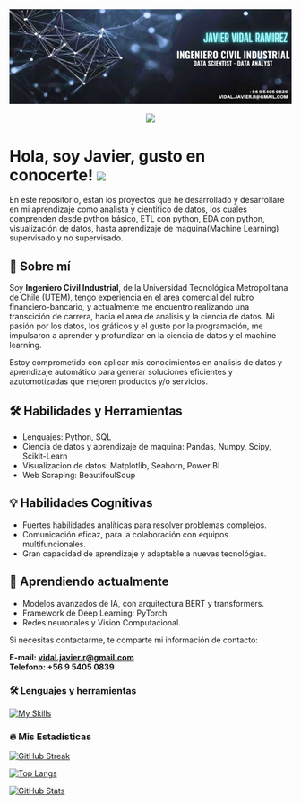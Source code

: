 <div id="header" align="center">
    <img decoding="async" src="https://github.com/javidalr/javidalr/blob/main/banner.png" width="1200"/>
  
  [![](https://img.shields.io/badge/LinkedIn-0077B5?style=for-the-badge&logo=linkedin&logoColor=white)](https://www.linkedin.com/in/jvidalr)
</div>

<h1>
  Hola, soy Javier, gusto en conocerte!
  <img decoding="async" src="https://media.giphy.com/media/hvRJCLFzcasrR4ia7z/giphy.gif" width="30px"/>
</h1>

En este repositorio, estan los proyectos que he desarrollado y desarrollare en mi aprendizaje como analista y cientifico de datos, los cuales comprenden desde python básico, ETL con python, EDA con python, visualización de datos, hasta aprendizaje de maquina(Machine Learning) supervisado y no supervisado.

## 🚀 Sobre mí

Soy **Ingeniero Civil Industrial**, de la Universidad Tecnológica Metropolitana de Chile (UTEM), tengo experiencia en el area comercial del rubro financiero-bancario, y actualmente me encuentro realizando una transcición de carrera, hacia el area de analisis y la ciencia de datos. Mi pasión por los datos, los gráficos y el gusto por la programación, me impulsaron a aprender y profundizar en la ciencia de datos y el machine learning.

Estoy comprometido con aplicar mis conocimientos en analisis de datos y aprendizaje automático para generar soluciones eficientes y azutomotizadas que mejoren productos y/o servicios.

## 🛠 Habilidades y Herramientas

- Lenguajes: Python, SQL
- Ciencia de datos y aprendizaje de maquina: Pandas, Numpy, Scipy, Scikit-Learn
- Visualizacion de datos: Matplotlib, Seaborn, Power BI
- Web Scraping: BeautifoulSoup


## 💡 Habilidades Cognitivas

- Fuertes habilidades analíticas para resolver problemas complejos.
- Comunicación eficaz, para la colaboración con equipos multifuncionales.
- Gran capacidad de aprendizaje y adaptable a nuevas tecnológias.


## 🌱 Aprendiendo actualmente

- Modelos avanzados de IA, con arquitectura BERT y transformers.
- Framework de Deep Learning: PyTorch.
- Redes neuronales y Vision Computacional.

Si necesitas contactarme, te comparte mi información de contacto: 

  **E-mail: vidal.javier.r@gmail.com**<br>
  **Telefono: +56 9 5405 0839**

### :hammer_and_wrench: Lenguajes y herramientas

<div id="header" align="left">
  
  [![My Skills](https://skillicons.dev/icons?i=py,sklearn,r,postgres,mysql,git,github,vscode,pycharm,anaconda,html,css,js&perline=6)](https://skillicons.dev)

</div>

### :fire: Mis Estadísticas  

[![GitHub Streak](https://github-readme-streak-stats-nine-flax.vercel.app?user=javidalr&theme=dark&border_radius=15&locale=es&date_format=j%20M%5B%20Y%5D&card_width=496)](https://git.io/streak-stats)

[![Top Langs](https://github-readme-stats.vercel.app/api/top-langs/?username=javidalr&layout=compact&theme=vision-friendly-dark)](https://github.com/anuraghazra/github-readme-stats)

[![GitHub Stats](https://github-readme-stats.vercel.app/api?username=javidalr&show_icons=true&theme=radical)](https://github.com/anuraghazra/github-readme-stats)
